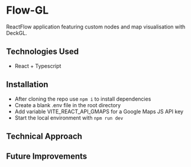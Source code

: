 # Flow-GL

ReactFlow application featuring custom nodes and map visualisation with DeckGL.


## Technologies Used

- React + Typescript

## Installation

- After cloning the repo use `npm i` to install dependencies
- Create a blank .env file in the root directory
- Add variable VITE_REACT_API_GMAPS for a Google Maps JS API key
- Start the local environment with `npm run dev`

## Technical Approach

## Future Improvements
